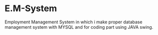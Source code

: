 # E.M-System
Employment Management System in which i make proper database management system with MYSQL and for coding part using JAVA swing.
